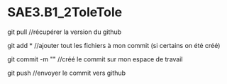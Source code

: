 # SAE3.B1_2ToleTole

git pull //récupérer la version du github

git add * //ajouter tout les fichiers à mon commit (si certains on été créé)

git commit -m "<message de commit>" //créé le commit sur mon espace de travail

git push //envoyer le commit vers github
